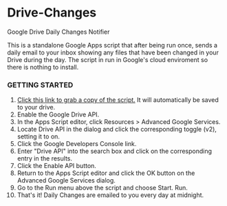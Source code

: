 # Drive-Changes
Google Drive Daily Changes Notifier

This is a standalone Google Apps script that after being run once, sends a daily email to your inbox showing any files that have been changed in your Drive during the day. The script in run in Google's cloud enviroment so there is nothing to install.

### GETTING STARTED
1. [Click this link to grab a copy of the script.](https://script.google.com/d/160fZE1ZcBQ2eU_uDv491kpYmMBwSOMTVLb5oeUwPg3pQGTQD-LqUWiZK/edit?usp=sharing) It will automatically be saved to your drive.
2. Enable the Google Drive API.
  1. In the Apps Script editor, click Resources > Advanced Google Services.
  2. Locate Drive API in the dialog and click the corresponding toggle (v2), setting it to on.
  3. Click the Google Developers Console link.
  4. Enter "Drive API" into the search box and click on the corresponding entry in the results.
  5. Click the Enable API button.
  6. Return to the Apps Script editor and click the OK button on the Advanced Google Services dialog.
2. Go to the Run menu above the script and choose Start. Run.
3. That's it! Daily Changes are emailed to you every day at midnight. 
